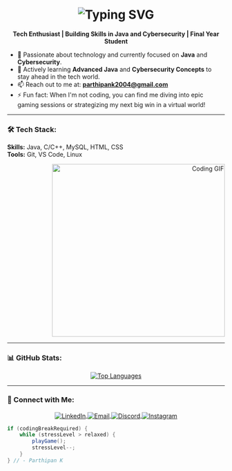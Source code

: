 <h1 align="center">
  <img src="https://readme-typing-svg.herokuapp.com?font=Fira+Code&size=30&pause=1000&color=87CEEB&center=true&vCenter=true&width=435&lines=Hii%2C+I'm+Parthipan+K" alt="Typing SVG" />
</h1>

<p align="center">
  <strong>Tech Enthusiast | Building Skills in Java and Cybersecurity | Final Year Student</strong>
</p>

- 🔭 Passionate about technology and currently focused on **Java** and **Cybersecurity**.
- 🌱 Actively learning **Advanced Java** and **Cybersecurity Concepts** to stay ahead in the tech world.
- 📫 Reach out to me at: **parthipank2004@gmail.com**
- ⚡ Fun fact: When I'm not coding, you can find me diving into epic gaming sessions or strategizing my next big win in a virtual world!

---

### 🛠️ Tech Stack:
<p align="left">
  <b>Skills:</b> Java, C/C++, MySQL, HTML, CSS<br>
  <b>Tools:</b> Git, VS Code, Linux
</p>

<p align="right">
  <img src="https://media.giphy.com/media/qgQUggAC3Pfv687qPC/giphy.gif" alt="Coding GIF" width="400"/>
</p>

---

### 📊 GitHub Stats:
<p align="center">
  <a href="https://github.com/parthi1201">
    <img src="https://github-readme-stats.vercel.app/api/top-langs/?username=parthi1201&layout=compact&theme=radical" alt="Top Languages" />
  </a>
</p>

---

### 🔗 Connect with Me:
<p align="center">
  <a href="https://www.linkedin.com/in/parthipank2004" target="blank">
    <img align="center" src="https://img.shields.io/badge/-LinkedIn-blue?style=for-the-badge&logo=linkedin&logoColor=white" alt="LinkedIn"/>
  </a>
  <a href="mailto:parthipank2004@gmail.com" target="blank">
    <img align="center" src="https://img.shields.io/badge/-Gmail-D14836?style=for-the-badge&logo=gmail&logoColor=white" alt="Email"/>
  </a>
  <a href="https://discord.com/users/712567194117996545" target="blank">
    <img align="center" src="https://img.shields.io/badge/-Discord-5865F2?style=for-the-badge&logo=discord&logoColor=white" alt="Discord"/>
  </a>
  <a href="https://instagram.com/parthi_1201" target="blank">
    <img align="center" src="https://img.shields.io/badge/-Instagram-E4405F?style=for-the-badge&logo=instagram&logoColor=white" alt="Instagram"/>
  </a>
</p>

```java
if (codingBreakRequired) {
    while (stressLevel > relaxed) {
        playGame();
        stressLevel--;
    }
} // - Parthipan K
